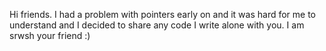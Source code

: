 Hi friends. I had a problem with pointers early on and it was hard
for me to understand and I decided to share any code I write alone with you.
I am srwsh your friend :) 
